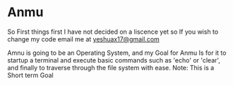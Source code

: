 Anmu
======
So First things first I have not decided on a liscence yet so If you wish to change my code email me at yeshuax17@gmail.com

Amnu is going to be an Operating System, and my Goal for Anmu Is for it to startup a terminal and execute basic commands such as 'echo' or 'clear', and finally to traverse through the file system with ease. 
Note: This is a Short term Goal

